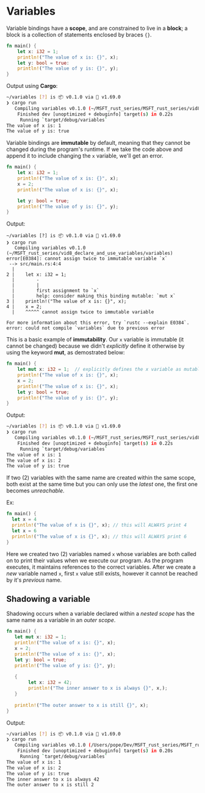 # Variables
Variable bindings have a **scope**, and are constrained to live in a **block**; a block is a collection of statements enclosed by braces `{}`. 


```rust
fn main() {
    let x: i32 = 1;
    println!("The value of x is: {}", x);
    let y: bool = true:
    println!("The value of y is: {}", y);
}
```
Output using **Cargo**:

```bash
~/variables [?] is 📦 v0.1.0 via 🦀 v1.69.0 
❯ cargo run
   Compiling variables v0.1.0 (~/MSFT_rust_series/MSFT_rust_series/vid8_declare_and_use_variables/variables)
    Finished dev [unoptimized + debuginfo] target(s) in 0.22s
     Running `target/debug/variables`
The value of x is: 1
The value of y is: true
```
Variable bindings are **immutable** by default, meaning that they cannot be changed during the program's runtime. If we take the code above and append it to include changing the `x` variable, we'll get an error. 

```rust
fn main() {
    let x: i32 = 1;
    println!("The value of x is: {}", x);
    x = 2;
    println!("The value of x is: {}", x);

    let y: bool = true;
    println!("The value of y is: {}", y);
}
```

Output:

```shell
~/variables [?] is 📦 v0.1.0 via 🦀 v1.69.0 
❯ cargo run
   Compiling variables v0.1.0 (~/MSFT_rust_series/vid8_declare_and_use_variables/variables)
error[E0384]: cannot assign twice to immutable variable `x`
 --> src/main.rs:4:4
  |
2 |    let x: i32 = 1;
  |        -
  |        |
  |        first assignment to `x`
  |        help: consider making this binding mutable: `mut x`
3 |    println!("The value of x is: {}", x);
4 |    x = 2;
  |    ^^^^^ cannot assign twice to immutable variable

For more information about this error, try `rustc --explain E0384`.
error: could not compile `variables` due to previous error

```

This is a basic example of **immutability**. Our `x` variable is immutable (it cannot be changed) because we didn't *explicitly* define it otherwise by using the keyword **mut**, as demostrated below:

```rust
fn main() {
    let mut x: i32 = 1;  // explicitly defines the x variable as mutable
    println!("The value of x is: {}", x);
    x = 2;
    println!("The value of x is: {}", x);
    let y: bool = true;
    println!("The value of y is: {}", y);
}
```
Output:

```bash
~/variables [?] is 📦 v0.1.0 via 🦀 v1.69.0 
❯ cargo run
   Compiling variables v0.1.0 (~/MSFT_rust_series/MSFT_rust_series/vid8_declare_and_use_variables/variables)
    Finished dev [unoptimized + debuginfo] target(s) in 0.22s
     Running `target/debug/variables`
The value of x is: 1
The value of x is: 2
The value of y is: true
```

If two (2) variables with the same name are created within the same scope, both exist at the same time but you can only use the *latest* one, the first one becomes *unreachable*. 

Ex:
```rust
fn main() {
  let x = 4
  println!("The value of x is {}", x); // this will ALWAYS print 4
  let x = 6
  println!("The value of x is {}", x); // this will ALWAYS print 6
}
```
Here we created two (2) variables named `x` whose variables are both called on to print their values when we execute our program. As the program executes, it maintains references to the correct variables. After we create a *new* variable named `x`, first `x` value still exists, however it cannot be reached by it's *previous* name. 


## Shadowing a variable

Shadowing occurs when a variable declared within a *nested scope* has the same name as a variable in an *outer scope*.

```rust
fn main() {
   let mut x: i32 = 1;
   println!("The value of x is: {}", x);
   x = 2;
   println!("The value of x is: {}", x);
   let y: bool = true;
   println!("The value of y is: {}", y);
   
   {
        let x: i32 = 42;
        println!("The inner answer to x is always {}", x,);
   }
   
   println!("The outer answer to x is still {}", x);
}
```

Output:
```bash
~/variables [?] is 📦 v0.1.0 via 🦀 v1.69.0 
❯ cargo run
   Compiling variables v0.1.0 (/Users/pope/Dev/MSFT_rust_series/MSFT_rust_series/vid8_declare_and_use_variables/variables)
    Finished dev [unoptimized + debuginfo] target(s) in 0.20s
     Running `target/debug/variables`
The value of x is: 1
The value of x is: 2
The value of y is: true
The inner answer to x is always 42
The outer answer to x is still 2
```